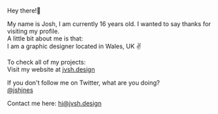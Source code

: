 Hey there!👋

My name is Josh, I am currently 16 years old. I wanted to say thanks for visiting my profile. \
A little bit about me is that: \
I am a graphic designer located in Wales, UK ✌️

To check all of my projects: \
Visit my website at [jvsh.design](https://jvsh.design)

If you don't follow me on Twitter, what are you doing? \
[@jshjnes](https://twitter.com/jshjnes)

Contact me here: [hi@jvsh.design](mailto:hi@jvsh.design)
